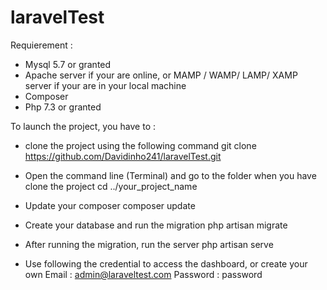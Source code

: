 # laravelTest













Requierement : 

 * Mysql 5.7 or granted
 * Apache server if your are online, or MAMP / WAMP/ LAMP/ XAMP server if your are in your local machine
 * Composer 
 * Php 7.3 or granted

To launch the project, you have to :

 * clone the project using the following command 
    git clone https://github.com/Davidinho241/laravelTest.git

 * Open the command line (Terminal) and go to the folder when you have clone the project
    cd ../your_project_name

 * Update your composer
    composer update

 * Create your database and run the migration
    php artisan migrate

 * After running the migration, run the server
    php artisan serve

 * Use following the credential to access the dashboard, or create your own
    Email : admin@laraveltest.com
    Password : password
